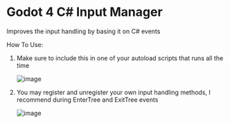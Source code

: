 # Godot 4 C# Input Manager
Improves the input handling by basing it on C# events


How To Use:

1. Make sure to include this in one of your autoload scripts that runs all the time

   ![image](https://github.com/TheHyper-Dev/Godot-4-C-Sharp-Input-Manager/assets/32967925/c9b20b70-97fc-47db-897f-34693834a303)

2. You may register and unregister your own input handling methods, I recommend during EnterTree and ExitTree events

   ![image](https://github.com/TheHyper-Dev/Godot-4-C-Sharp-Input-Manager/assets/32967925/80443cc9-5269-46a4-993d-2d6c6f451600)


